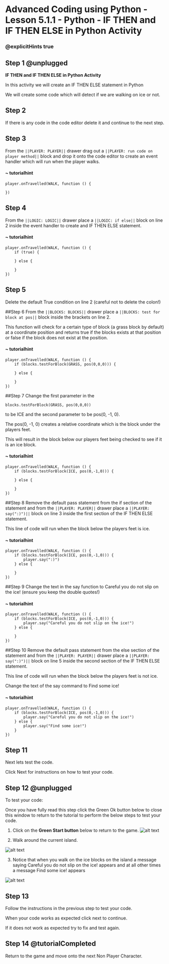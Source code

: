 # Advanced Coding using Python - Lesson 5.1.1 - Python - IF THEN and IF THEN ELSE in Python Activity

### @explicitHints true

## Step 1 @unplugged
**IF THEN and IF THEN ELSE in Python Activity**

In this activity we will create an IF THEN ELSE statement in Python

We will create some code which will detect if we are walking on ice or not.

## Step 2
If there is any code in the code editor delete it and continue to the next step. 

## Step 3 
From the ``||PLAYER: PLAYER||`` drawer drag out a ``||PLAYER: run code on player method||`` block and drop it onto the code editor to create an event handler which will run when the player walks.
#### ~ tutorialhint
```spy
player.onTravelled(WALK, function () {
    
})
```

## Step 4 
From the ``||LOGIC: LOGIC||`` drawer place a ``||LOGIC: if else||`` block on line 2 inside the event handler to create and IF THEN ELSE statement.
#### ~ tutorialhint
```spy
player.onTravelled(WALK, function () {
    if (true) {

    } else {

    }
})
```

## Step 5
Delete the default True condition on line 2 (careful not to delete the colon!)

##Step 6
From the ``||BLOCKS: BLOCKS||`` drawer place a ``||BLOCKS: test for block at pos||`` block inside the brackets on line 2.

This function will check for a certain type of block (a grass block by default) at a coordinate position and returns true if the blocks exists at that position or false if the block does not exist at the position.
#### ~ tutorialhint
```spy
player.onTravelled(WALK, function () {
    if (blocks.testForBlock(GRASS, pos(0,0,0))) {

    } else {

    }
})
```

##Step 7
Change the first parameter in the 
```
blocks.testForBlock(GRASS, pos(0,0,0))
```
to be ICE and the second parameter to be pos(0, -1, 0).

The pos(0, -1, 0) creates a relative coordinate which is the block under the players feet.

This will result in the block below our players feet being checked to see if it is an ice block.
#### ~ tutorialhint
```spy
player.onTravelled(WALK, function () {
    if (blocks.testForBlock(ICE, pos(0,-1,0))) {

    } else {

    }
})
```

##Step 8
Remove the default pass statement from the if section of the statement and from the ``||PLAYER: PLAYER||`` drawer place a ``||PLAYER: say(":)")||`` block on line 3 inside the first section of the IF THEN ELSE statement.

This line of code will run when the block below the players feet is ice.
#### ~ tutorialhint
```spy
player.onTravelled(WALK, function () {
    if (blocks.testForBlock(ICE, pos(0,-1,0))) {
        player.say(":)")
    } else {

    }
})
```

##Step 9
Change the text in the say function to Careful you do not slip on the ice! (ensure you keep the double quotes!)
#### ~ tutorialhint
```spy
player.onTravelled(WALK, function () {
    if (blocks.testForBlock(ICE, pos(0,-1,0))) {
        player.say("Careful you do not slip on the ice!")
    } else {

    }
})
```

##Step 10
Remove the default pass statement from the else section of the statement and from the ``||PLAYER: PLAYER||`` drawer place a ``||PLAYER: say(":)")||`` block on line 5 inside the second section of the IF THEN ELSE statement.

This line of code will run when the block below the players feet is not ice.

Change the text of the say command to Find some ice!
#### ~ tutorialhint
```spy
player.onTravelled(WALK, function () {
    if (blocks.testForBlock(ICE, pos(0,-1,0))) {
        player.say("Careful you do not slip on the ice!")
    } else {
        player.say("Find some ice!")
    }
})
```
## Step 11
Next lets test the code.

Click Next for instructions on how to test your code.

## Step 12 @unplugged
To test your code:

Once you have fully read this step click the Green Ok button below to close this window to return to the tutorial to perform the below steps to test your code.

1. Click on the **Green Start button** below to return to the game.
![alt text](https://advancedpython.codingcredentials.com/Lesson3/3.2.1/images/1.jpg?raw=true "Start")

2. Walk around the current island.

![alt text](https://advancedpython.codingcredentials.com/Lesson5/5.1.1/images/1.jpg?raw=true "Test")

3. Notice that when you walk on the ice blocks on the island a message saying Careful you do not slip on the ice! appears and at all other times a message Find some ice! appears

![alt text](https://advancedpython.codingcredentials.com/Lesson5/5.1.1/images/2.jpg?raw=true "Test")

## Step 13
Follow the instructions in the previous step to test your code.

When your code works as expected click next to continue.

If it does not work as expected try to fix and test again.

## Step 14 @tutorialCompleted
Return to the game and move onto the next Non Player Character.